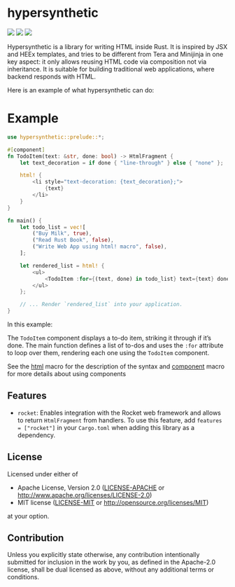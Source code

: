 # hypersynthetic

[![](https://badgers.space/badge/crates.io/hypersynthetic)](https://crates.io/crates/hypersynthetic)
[![](https://badgers.space/github/checks/sanchopanca/hypersynthetic)](https://github.com/sanchopanca/hypersynthetic/actions)
[![](https://badgers.space/badge/%E2%80%8B/docs.rs/orange?icon=eva-book-open-outline)](https://docs.rs/hypersynthetic/latest/hypersynthetic/index.html)

Hypersynthetic is a library for writing HTML inside Rust.
It is inspired by JSX and HEEx templates, and tries to be different from Tera and Minijinja in one key aspect: it only allows reusing HTML code via composition not via inheritance.
It is suitable for building traditional web applications, where backend responds with HTML.

Here is an example of what hypersynthetic can do:

# Example

```rust
use hypersynthetic::prelude::*;

#[component]
fn TodoItem(text: &str, done: bool) -> HtmlFragment {
    let text_decoration = if done { "line-through" } else { "none" };

    html! {
        <li style="text-decoration: {text_decoration};">
            {text}
        </li>
    }
}

fn main() {
    let todo_list = vec![
        ("Buy Milk", true),
        ("Read Rust Book", false),
        ("Write Web App using html! macro", false),
    ];

    let rendered_list = html! {
        <ul>
            <TodoItem :for={(text, done) in todo_list} text={text} done={done} />
        </ul>
    };

    // ... Render `rendered_list` into your application.
}
```

In this example:

The `TodoItem` component displays a to-do item, striking it through if it’s done.
The main function defines a list of to-dos and uses the `:for` attribute to loop over them, rendering each one using the `TodoItem` component.

See the [html](https://docs.rs/hypersynthetic/latest/hypersynthetic/macro.html.html) macro for the description of the syntax
and [component](https://docs.rs/hypersynthetic/latest/hypersynthetic/attr.component.html) macro for more details about using components

## Features

- `rocket`: Enables integration with the Rocket web framework and allows to return `HtmlFragment` from handlers.
To use this feature, add `features = ["rocket"]` in your `Cargo.toml` when adding this library as a dependency.


## License

Licensed under either of

 * Apache License, Version 2.0
   ([LICENSE-APACHE](LICENSE-APACHE) or http://www.apache.org/licenses/LICENSE-2.0)
 * MIT license
   ([LICENSE-MIT](LICENSE-MIT) or http://opensource.org/licenses/MIT)

at your option.

## Contribution

Unless you explicitly state otherwise, any contribution intentionally submitted
for inclusion in the work by you, as defined in the Apache-2.0 license, shall be
dual licensed as above, without any additional terms or conditions.
